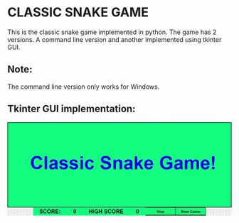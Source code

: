 # CLASSIC SNAKE GAME
This is the classic snake game implemented in python.
The game has 2 versions. A command line version and another implemented using tkinter GUI.
## Note:
The command line version only works for Windows.

## Tkinter GUI implementation:
![alt-text](https://github.com/RajeshNN/ClassicSnakeGame/blob/main/game_gif/classic%20Snake%20Game.gif)
